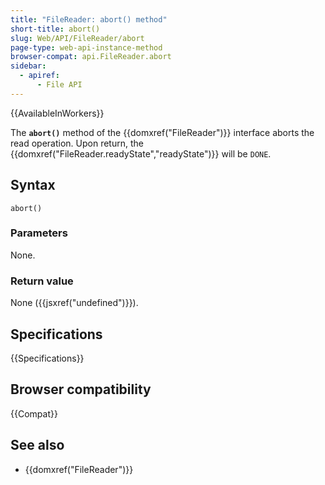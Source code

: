 ```yaml
---
title: "FileReader: abort() method"
short-title: abort()
slug: Web/API/FileReader/abort
page-type: web-api-instance-method
browser-compat: api.FileReader.abort
sidebar:
  - apiref:
      - File API
---
```


{{AvailableInWorkers}}

The **`abort()`** method of the {{domxref("FileReader")}} interface aborts the read operation. Upon return,
the {{domxref("FileReader.readyState","readyState")}} will be `DONE`.

## Syntax

```js-nolint
abort()
```

### Parameters

None.

### Return value

None ({{jsxref("undefined")}}).

## Specifications

{{Specifications}}

## Browser compatibility

{{Compat}}

## See also

- {{domxref("FileReader")}}
